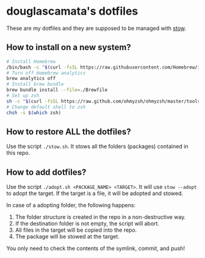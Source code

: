 # douglascamata's dotfiles

These are my dotfiles and they are supposed to be managed with [stow](https://www.gnu.org/software/stow/).

## How to install on a new system?

```sh
# Install Homebrew
/bin/bash -c "$(curl -fsSL https://raw.githubusercontent.com/Homebrew/install/HEAD/install.sh)"
# Turn off Homebrew analytics
brew analytics off
# Install brew bundle
brew bundle install --file=./Brewfile
# Set up zsh
sh -c "$(curl -fsSL https://raw.github.com/ohmyzsh/ohmyzsh/master/tools/install.sh)"
# Change default shell to zsh
chsh -s $(which zsh)
````

## How to restore ALL the dotfiles?

Use the script `./stow.sh`. It stows all the folders (packages) contained in
this repo.

## How to add dotfiles?

Use the script `./adopt.sh <PACKAGE_NAME> <TARGET>`. It will use `stow --adopt`
to adopt the target. If the target is a file, it will be adopted and stowed.

In case of a adopting folder, the following happens:

1. The folder structure is created in the repo in a non-destructive way.
2. If the destination folder is not empty, the script will abort.
3. All files in the target will be copied into the repo.
4. The package will be stowed at the target.

You only need to check the contents of the symlink, commit, and push!
